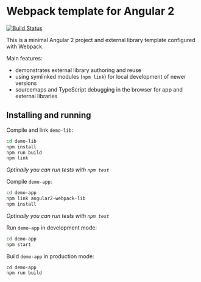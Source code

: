 # Webpack template for Angular 2

[![Build Status](https://travis-ci.org/DenisVuyka/ng2-webpack-template.svg?branch=master)](https://travis-ci.org/DenisVuyka/ng2-webpack-template)

This is a minimal Angular 2 project and external library template configured with Webpack.

Main features:

- demonstrates external library authoring and reuse
- using symlinked modules (`npm link`) for local development of newer versions
- sourcemaps and TypeScript debugging in the browser for app and external libraries

## Installing and running

Compile and link `demo-lib`:

```sh
cd demo-lib
npm install
npm run build
npm link
```

_Optinally you can run tests with `npm test`_

Compile `demo-app`:

```sh
cd demo-app
npm link angular2-webpack-lib
npm install
```

_Optinally you can run tests with `npm test`_

Run `demo-app` in development mode:

```sh
cd demo-app
npm start
```

Build `demo-app` in production mode:

```
cd demo-app
npm run build
```